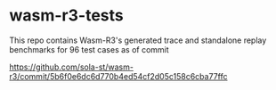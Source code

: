 # wasm-r3-tests

This repo contains Wasm-R3's generated trace and standalone replay benchmarks for 96 test cases as of commit

https://github.com/sola-st/wasm-r3/commit/5b6f0e6dc6d770b4ed54cf2d05c158c6cba77ffc